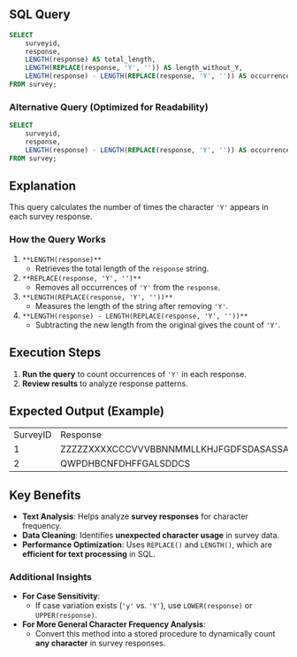 ## **SQL Query**

```SQL
SELECT
    surveyid,
    response,
    LENGTH(response) AS total_length,
    LENGTH(REPLACE(response, 'Y', '')) AS length_without_Y,
    LENGTH(response) - LENGTH(REPLACE(response, 'Y', '')) AS occurrences_of_Y
FROM survey;
```

### **Alternative Query (Optimized for Readability)**

```SQL
SELECT
    surveyid,
    response,
    LENGTH(response) - LENGTH(REPLACE(response, 'Y', '')) AS occurrences_of_Y
FROM survey;
```

## **Explanation**

This query calculates the number of times the character `'Y'` appears in each survey response.

### **How the Query Works**

1. `**LENGTH(response)**`
    - Retrieves the total length of the `response` string.
2. `**REPLACE(response, 'Y', '')**`
    - Removes all occurrences of `'Y'` from the `response`.
3. `**LENGTH(REPLACE(response, 'Y', ''))**`
    - Measures the length of the string after removing `'Y'`.
4. `**LENGTH(response) - LENGTH(REPLACE(response, 'Y', ''))**`
    - Subtracting the new length from the original gives the count of `'Y'`.

## **Execution Steps**

1. **Run the query** to count occurrences of `'Y'` in each response.
2. **Review results** to analyze response patterns.

## **Expected Output (Example)**

|   |   |   |
|---|---|---|
|SurveyID|Response|Occurrences_of_Y|
|1|ZZZZZXXXXCCCVVVBBNNMMLLKHJFGDFSDASASSAAQWEWERETRTYRYIYYIOIPUT|4|
|2|QWPDHBCNFDHFFGALSDDCS|0|

## **Key Benefits**

- **Text Analysis**: Helps analyze **survey responses** for character frequency.
- **Data Cleaning**: Identifies **unexpected character usage** in survey data.
- **Performance Optimization**: Uses `REPLACE()` and `LENGTH()`, which are **efficient for text processing** in SQL.

### **Additional Insights**

- **For Case Sensitivity**:
    - If case variation exists (`'y'` vs. `'Y'`), use `LOWER(response)` or `UPPER(response)`.
- **For More General Character Frequency Analysis**:
    - Convert this method into a stored procedure to dynamically count **any character** in survey responses.